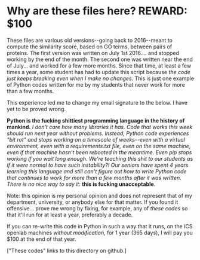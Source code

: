 # Why are these files here? REWARD: $100

These files are various old versions--going back to 2016--meant to compute the similarity score, based on GO terms, between pairs of proteins. The first version was written on July 1st 2016.... and stopped working by the end of the month. The second one was written near the end of July... and worked for a few more months. Since that time, at least a few times a year, some student has had to update this script because _the code just keeps breaking even when I make no changes_.  This is just one example of Python codes written for me by my students that never work for more than a few months.

This experience led me to change my email signature to the below. I have yet to be proved wrong.

  **Python is the fucking shittiest programming language in the history of mankind.**
  _I don't care how many libraries it has.
  Code that works this week should run next year without problems.
  Instead, Python code experiences "bit rot" and stops working on a timescale of weeks--even with a virtual environment,
  even with a requirements.txt file, even on the same machine, even if that machine hasn't been rebooted in the meantime.
  Even pip stops working if you wait long enough.
  We're teaching this shit to our students as if it were normal to have such instability?!
  Our seniors have spent 4 years learning this language and still can't figure out how to write Python code that
  continues to work for more than a few months after it was written.
  There is no nice way to say it:_ **this is fucking unacceptable**.

Note: this opinion is my personal opinion and does not represent that of my department,
university, or anybody else for that matter. If you found it offensive... prove me wrong by fixing, for example,
any of _these codes_ so that it'll run for at least a year, preferably a decade.

If you can re-write this code in Python in such a way that it runs, on the ICS openlab machines _without modification_, for 1 year (365 days), I will pay you $100 at the end of that year.

["These codes" links to this directory on github.]
